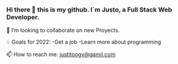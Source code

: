 ### Hi there 👋 this is my github. I´m Justo, a Full Stack Web Developer.


👯 I’m looking to collaborate on new Proyects.

💡 Goals for 2022: 
-Get a job
-Learn more about programming


📫 How to reach me: justitoogv@gamil.com
<!--
**JustoGV/JustoGv** is a ✨ _special_ ✨ repository because its `README.md` (this file) appears on your GitHub profile.

Here are some ideas to get you started:

- 🔭 I’m currently working on ...
- 🌱 I’m currently learning ...
- 👯 I’m looking to collaborate on ...
- 🤔 I’m looking for help with ...
- 💬 Ask me about ...
- 📫 How to reach me: ...
- 😄 Pronouns: ...
- ⚡ Fun fact: ...
-->
